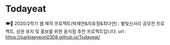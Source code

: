 # Todayeat
🍽🎊 2020/2학기 웹 제작 프로젝트(박재연&amp;지유정&amp;최다연) : 별빛신사리 공모전 프로젝트, 상권 유지 및 홍보를 위한 음식점 추천 프로젝트입니다.
url : https://parkjaeyeon0308.github.io/Todayeat/
